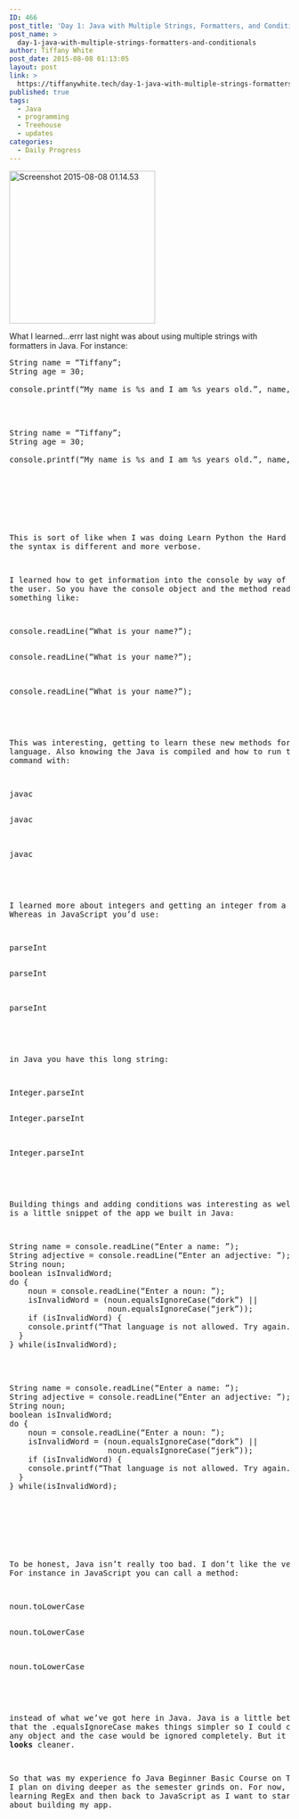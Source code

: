 ```yaml
---
ID: 466
post_title: 'Day 1: Java with Multiple Strings, Formatters, and Conditionals'
post_name: >
  day-1-java-with-multiple-strings-formatters-and-conditionals
author: Tiffany White
post_date: 2015-08-08 01:13:05
layout: post
link: >
  https://tiffanywhite.tech/day-1-java-with-multiple-strings-formatters-and-conditionals/
published: true
tags:
  - Java
  - programming
  - Treehouse
  - updates
categories:
  - Daily Progress
---
```

<a href="http://helloburgh.me/wp-content/uploads/2015/08/Screenshot-2015-08-08-01.14.53.png"><img class="aligncenter size-full wp-image-471" src="http://helloburgh.me/wp-content/uploads/2015/08/Screenshot-2015-08-08-01.14.53.png" alt="Screenshot 2015-08-08 01.14.53" width="262" height="274" /></a>

What I learned…errr last night was about using multiple strings with formatters in Java. For instance:


<pre class="lang:java decode:1 " >
String name = “Tiffany”;
String age = 30;

console.printf(“My name is %s and I am %s years old.”, name, age);



<pre class="lang:java decode:1 " >
String name = “Tiffany”;
String age = 30;

console.printf(“My name is %s and I am %s years old.”, name, age);




</pre>

This is sort of like when I was doing Learn Python the Hard Way only the syntax is different and more verbose.

I learned how to get information into the console by way of prompting the user. So you have the console object and the method readLine to say something like:



<pre class="lang:java decode:1 " >
console.readLine(“What is your name?”);

<pre class="lang:java decode:1 " >
console.readLine(“What is your name?”);


<pre class="lang:java decode:1 " >
console.readLine(“What is your name?”);

</pre>

This was interesting, getting to learn these new methods for a new language. Also knowing the Java is compiled and how to run the compile command with:



<pre class="lang:java decode:1 " >
javac

<pre class="lang:java decode:1 " >
javac


<pre class="lang:java decode:1 " >
javac

</pre>

I learned more about integers and getting an integer from a string. Whereas in JavaScript you’d use:



<pre class="lang:java decode:1 " >
parseInt

<pre class="lang:java decode:1 " >
parseInt


<pre class="lang:java decode:1 " >
parseInt

</pre>

in Java you have this long string:



<pre class="lang:java decode:1 " >
Integer.parseInt

<pre class="lang:java decode:1 " >
Integer.parseInt


<pre class="lang:java decode:1 " >
Integer.parseInt

</pre>

Building things and adding conditions was interesting as well. Here is a little snippet of the app we built in Java:



<pre class="lang:java decode:1 " >
String name = console.readLine(“Enter a name: ”);
String adjective = console.readLine(“Enter an adjective: ”);
String noun;
boolean isInvalidWord;
do {
    noun = console.readLine(“Enter a noun: ”);
    isInvalidWord = (noun.equalsIgnoreCase(“dork”) ||
                     noun.equalsIgnoreCase(“jerk”));
    if (isInvalidWord) {
    console.printf(“That language is not allowed. Try again. \n\n”);
  }
} while(isInvalidWord);



<pre class="lang:java decode:1 " >
String name = console.readLine(“Enter a name: ”);
String adjective = console.readLine(“Enter an adjective: ”);
String noun;
boolean isInvalidWord;
do {
    noun = console.readLine(“Enter a noun: ”);
    isInvalidWord = (noun.equalsIgnoreCase(“dork”) ||
                     noun.equalsIgnoreCase(“jerk”));
    if (isInvalidWord) {
    console.printf(“That language is not allowed. Try again. \n\n”);
  }
} while(isInvalidWord);




</pre>

To be honest, Java isn’t really too bad. I don’t like the verbosity. For instance in JavaScript you can call a method:



<pre class="lang:javascript decode:1 " >
noun.toLowerCase

<pre class="lang:javascript decode:1 " >
noun.toLowerCase


<pre class="lang:javascript decode:1 " >
noun.toLowerCase

</pre>

instead of what we’ve got here in Java. Java is a little better in that the .equalsIgnoreCase makes things simpler so I could call it on any object and the case would be ignored completely. But it just <strong>looks</strong> cleaner.

So that was my experience fo Java Beginner Basic Course on Treehouse. I plan on diving deeper as the semester grinds on. For now, it’s learning RegEx and then back to JavaScript as I want to start thinking about building my app.